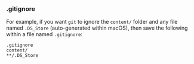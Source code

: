 

### .gitignore
For example, if you want `git` to ignore the `content/` folder and any file named `.DS_Store` (auto-generated within macOS), then save the following within a file named `.gitignore`:
```
.gitignore
content/
**/.DS_Store
```
